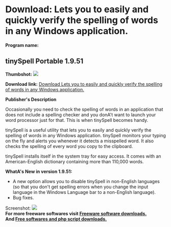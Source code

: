 # Download: Lets you to easily and quickly verify the spelling of words in any Windows application.

**Program name:**

## tinySpell Portable 1.9.51

  
**Thumbshot:** ![](http://www.freewarefiles.com/screenshot/tinyspell19_md.jpg)   
  
**Download link:** [Download Lets you to easily and quickly verify the spelling of words in any Windows application.](http://freesoftwares.boysofts.com/TinySpell-Portable_program_67797.html)  
  


**Publisher's Description**  
  


Occasionally you need to check the spelling of words in an application that does not include a spelling checker and you donA't want to launch your word processor just for that. This is when tinySpell becomes handy. 

tinySpell is a useful utility that lets you to easily and quickly verify the spelling of words in any Windows application. tinySpell monitors your typing on the fly and alerts you whenever it detects a misspelled word. It also checks the spelling of every word you copy to the clipboard.

tinySpell installs itself in the system tray for easy access. It comes with an American-English dictionary containing more than 110,000 words. 

**WhatA's New in version 1.9.51:**

  * A new option allows you to disable tinySpell in non-English languages (so that you don't get spelling errors when you change the input language in the Windows Language bar to a non-English language). 
  * Bug fixes. 

  
  
Screenshot: ![](http://www.freewarefiles.com/screenshot/tinyspell19.jpg)   
**For more freeware softwares visit [Freeware software downloads.](http://freesoftwares.boysofts.com/)**   
**And [Free softwares and php script downloads.](http://www.boysofts.com/)**
